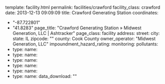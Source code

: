 template: facility.html
permalink: facilities/crawford
facility_class: crawford
date: 2013-12-13 09:09:09
title: Crawford Generating Station
coordinates: 
  - "-87.722801"
  - "41.8283"
page_title: "Crawford Generating Station &raquo; Midwest Generation, LLC | Ashtracker"
page_class: facility
address: 
  street: 
  city: 
  state: IL
  zipcode: ""
  county: Cook County
owner_operator: "Midwest Generation, LLC"
impoundment_hazard_rating: 
monitoring: 
pollutants: 
  - type: 
    name: 
  - type: 
    name: 
  - type: 
    name:  
  - type: 
    name: 
  - type: 
    name: 
  - type: 
    name: 
data_download: ""



